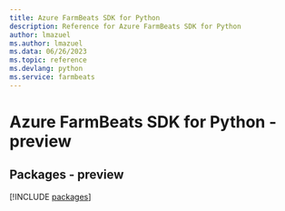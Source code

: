 ```yaml
---
title: Azure FarmBeats SDK for Python
description: Reference for Azure FarmBeats SDK for Python
author: lmazuel
ms.author: lmazuel
ms.data: 06/26/2023
ms.topic: reference
ms.devlang: python
ms.service: farmbeats
---
```

# Azure FarmBeats SDK for Python - preview
## Packages - preview
[!INCLUDE [packages](farmbeats-index.md)]